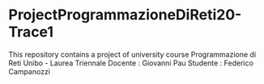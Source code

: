 # ProjectProgrammazioneDiReti20-Trace1
This repository contains a project of university course Programmazione di Reti Unibo - Laurea Triennale
Docente : Giovanni Pau
Studente : Federico Campanozzi

